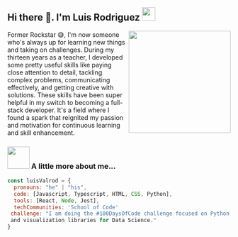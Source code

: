 <h2> Hi there 👋. I'm Luis Rodriguez <img src="https://media.giphy.com/media/WUlplcMpOCEmTGBtBW/giphy.gif" width="30"></h2>
<img align='right' src="https://farm3.static.flickr.com/2515/3911058195_c806128b89_m.jpg" width="230">
<p>Former Rockstar 😅, I'm now someone who's always up for learning new things and taking on challenges. During my thirteen years as a teacher, I developed some pretty useful skills like paying close attention to detail, tackling complex problems, communicating effectively, and getting creative with solutions. These skills have been super helpful in my switch to becoming a full-stack developer. It's a field where I found a spark that reignited my passion and motivation for continuous learning and skill enhancement. </p>

### <img src="https://media.giphy.com/media/a5viI92PAF89q/giphy.gif?cid=82a1493bbma3ld2unlldors0k83q40re7ssqu1pponr6fks5&ep=v1_gifs_trending&rid=giphy.gif&ct=g" width="50"> A little more about me...  
```javascript
const luisValrod = {
  pronouns: "he" | "his",
  code: [Javascript, Typescript, HTML, CSS, Python],
  tools: [React, Node, Jest],
  techCommunities: 'School of Code'
 challenge: "I am doing the #100DaysOfCode challenge focused on Python, Numpy, Pandas,
 and visualization libraries for Data Science."
}
```
<!--![Luis Rodriguez](https://farm3.static.flickr.com/2515/3911058195_c806128b89_m.jpg)
I am an enthusiastic and ambitious individual who thrives on learning and embracing new challenges. Over my thirteen-year tenure as a teacher, I honed valuable skills such as meticulous attention to detail, the ability to dissect complex problems, effective communication, and creative problem-solving. These skills have proven invaluable in my transition to a full-stack developer, a field where I discovered a spark that reignited my passion and motivation for continuous learning and skill enhancement.*!-->
<!--
**LuisValrod/LuisValrod** is a ✨ _special_ ✨ repository because its `README.md` (this file) appears on your GitHub profile.

Here are some ideas to get you started:

- 🔭 I’m currently working on ...
- 🌱 I’m currently learning ...
- 👯 I’m looking to collaborate on ...
- 🤔 I’m looking for help with ...
- 💬 Ask me about ...
- 📫 How to reach me: ...
- 😄 Pronouns: ...
- ⚡ Fun fact: ...
-->
